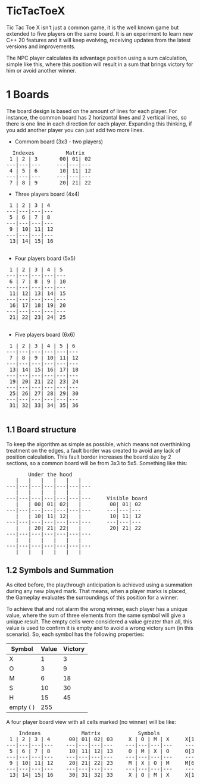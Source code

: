 # TicTacToeX

Tic Tac Toe X isn't just a common game, it is the well known game but extended to five players on the same board.
It is an experiment to learn new C++ 20 features and it will keep evolving, receiving updates from the latest versions and improvements.

The NPC player calculates its advantage position using a sum calculation, simple like this, where this position will result in a sum that brings victory for him or avoid another winner.
# 1 Boards

The board design is based on the amount of lines for each player. For instance, the common board has 2 horizontal lines and 2 vertical lines, so there is one line in each direction for each player. Expanding this thinking, if you add another player you can just add two more lines.

 - Commom board (3x3 - two players)
<pre>
  Indexes          Matrix
 1 | 2 | 3       00| 01| 02
---|---|---     ---|---|---
 4 | 5 | 6       10| 11| 12 
---|---|---     ---|---|---
 7 | 8 | 9       20| 21| 22
</pre>

 - Three players board (4x4)
<pre>
 1 | 2 | 3 | 4 
---|---|---|---
 5 | 6 | 7 | 8 
---|---|---|---
 9 | 10| 11| 12
---|---|---|---
 13| 14| 15| 16 
 </pre>
 
 - Four players board (5x5)
 <pre>
 1 | 2 | 3 | 4 | 5
---|---|---|---|---
 6 | 7 | 8 | 9 | 10
---|---|---|---|---
 11| 12| 13| 14| 15
---|---|---|---|---
 16| 17| 18| 19| 20
---|---|---|---|---
 21| 22| 23| 24| 25
 </pre>
 
 - Five players board (6x6)
 <pre>
 1 | 2 | 3 | 4 | 5 | 6
---|---|---|---|---|---
 7 | 8 | 9 | 10| 11| 12
---|---|---|---|---|---
 13| 14| 15| 16| 17| 18
---|---|---|---|---|---
 19| 20| 21| 22| 23| 24
---|---|---|---|---|---
 25| 26| 27| 28| 29| 30
---|---|---|---|---|---
 31| 32| 33| 34| 35| 36
 </pre>
 
 ## 1.1 Board structure
 
To keep the algorithm as simple as possible, which means not overthinking treatment on the edges, a fault border was created to avoid any lack of position calculation. This fault border increases the board size by 2 sections, so a common board will be from 3x3 to 5x5. Something like this:

<pre>
       Under the hood
   |   |   |   |   |   |
---|---|---|---|---|---|---
   |   |   |   |   |   |
---|---|---|---|---|---|---     Visible board
   |   | 00| 01| 02|   |         00| 01| 02
---|---|---|---|---|---|---     ---|---|---
   |   | 10| 11| 12|   |         10| 11| 12 
---|---|---|---|---|---|---     ---|---|---
   |   | 20| 21| 22|   |         20| 21| 22
---|---|---|---|---|---|---
   |   |   |   |   |   |  
---|---|---|---|---|---|---
   |   |   |   |   |   |
</pre>

## 1.2 Symbols and Summation

As cited before, the playthrough anticipation is achieved using a summation during any new played mark. That means, when a player marks is placed, the Gameplay evaluates the surroundings of this position for a winner.

To achieve that and not alarm the wrong winner, each player has a unique value, where the sum of three elements from the same symbol will give a unique result. The empty cells were considered a value greater than all, this value is used to confirm it is empty and to avoid a wrong victory sum (in this scenario). So, each symbol has the following properties:

Symbol|Value|Victory
---|---|---
X|1|3
O|3|9
M|6|18
S|10|30
H|15|45
empty ( )|255|

A four player board view with all cells marked (no winner) will be like:

<pre>
    Indexes             Matrix            Symbols               Debug               Values
 1 | 2 | 3 | 4      00| 01| 02| 03     X | O | M | X     X[1]|O[3]|M[6]|X[1]     1 | 3 | 6 | 1 
---|---|---|---    ---|---|---|---    ---|---|---|---    ----|----|----|----    ---|---|---|---
 5 | 6 | 7 | 8      10| 11| 12| 13     O | M | X | O     O[3]|M[6]|X[1]|O[3]     3 | 6 | 1 | 3 
---|---|---|---    ---|---|---|---    ---|---|---|---    ----|----|----|----    ---|---|---|---
 9 | 10| 11| 12     20| 21| 22| 23     M | X | O | M     M[6]|X[1]|O[3]|M[6]     6 | 1 | 3 | 6 
---|---|---|---    ---|---|---|---    ---|---|---|---    ----|----|----|----    ---|---|---|---
 13| 14| 15| 16     30| 31| 32| 33     X | O | M | X     X[1]|O[3]|M[6]|X[1]     1 | 3 | 6 | 1 
</pre>

